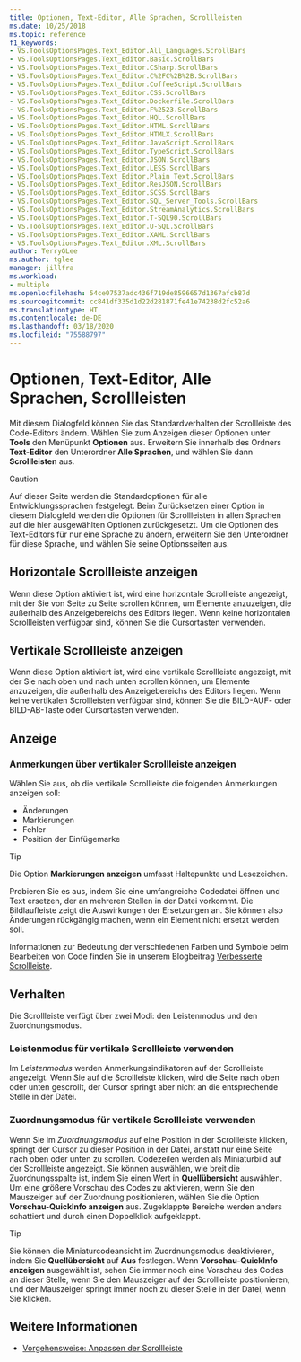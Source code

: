 ```yaml
---
title: Optionen, Text-Editor, Alle Sprachen, Scrollleisten
ms.date: 10/25/2018
ms.topic: reference
f1_keywords:
- VS.ToolsOptionsPages.Text_Editor.All_Languages.ScrollBars
- VS.ToolsOptionsPages.Text_Editor.Basic.ScrollBars
- VS.ToolsOptionsPages.Text_Editor.CSharp.ScrollBars
- VS.ToolsOptionsPages.Text_Editor.C%2FC%2B%2B.ScrollBars
- VS.ToolsOptionsPages.Text_Editor.CoffeeScript.ScrollBars
- VS.ToolsOptionsPages.Text_Editor.CSS.ScrollBars
- VS.ToolsOptionsPages.Text_Editor.Dockerfile.ScrollBars
- VS.ToolsOptionsPages.Text_Editor.F%2523.ScrollBars
- VS.ToolsOptionsPages.Text_Editor.HQL.ScrollBars
- VS.ToolsOptionsPages.Text_Editor.HTML.ScrollBars
- VS.ToolsOptionsPages.Text_Editor.HTMLX.ScrollBars
- VS.ToolsOptionsPages.Text_Editor.JavaScript.ScrollBars
- VS.ToolsOptionsPages.Text_Editor.TypeScript.ScrollBars
- VS.ToolsOptionsPages.Text_Editor.JSON.ScrollBars
- VS.ToolsOptionsPages.Text_Editor.LESS.ScrollBars
- VS.ToolsOptionsPages.Text_Editor.Plain_Text.ScrollBars
- VS.ToolsOptionsPages.Text_Editor.ResJSON.ScrollBars
- VS.ToolsOptionsPages.Text_Editor.SCSS.ScrollBars
- VS.ToolsOptionsPages.Text_Editor.SQL_Server_Tools.ScrollBars
- VS.ToolsOptionsPages.Text_Editor.StreamAnalytics.ScrollBars
- VS.ToolsOptionsPages.Text_Editor.T-SQL90.ScrollBars
- VS.ToolsOptionsPages.Text_Editor.U-SQL.ScrollBars
- VS.ToolsOptionsPages.Text_Editor.XAML.ScrollBars
- VS.ToolsOptionsPages.Text_Editor.XML.ScrollBars
author: TerryGLee
ms.author: tglee
manager: jillfra
ms.workload:
- multiple
ms.openlocfilehash: 54ce07537adc436f719de8596657d1367afcb87d
ms.sourcegitcommit: cc841df335d1d22d281871fe41e74238d2fc52a6
ms.translationtype: HT
ms.contentlocale: de-DE
ms.lasthandoff: 03/18/2020
ms.locfileid: "75588797"
---
```

# <a name="options-text-editor-all-languages-scroll-bars"></a>Optionen, Text-Editor, Alle Sprachen, Scrollleisten
Mit diesem Dialogfeld können Sie das Standardverhalten der Scrollleiste des Code-Editors ändern. Wählen Sie zum Anzeigen dieser Optionen unter **Tools** den Menüpunkt **Optionen** aus. Erweitern Sie innerhalb des Ordners **Text-Editor** den Unterordner **Alle Sprachen**, und wählen Sie dann **Scrollleisten** aus.

> [!CAUTION]
> Auf dieser Seite werden die Standardoptionen für alle Entwicklungssprachen festgelegt. Beim Zurücksetzen einer Option in diesem Dialogfeld werden die Optionen für Scrollleisten in allen Sprachen auf die hier ausgewählten Optionen zurückgesetzt. Um die Optionen des Text-Editors für nur eine Sprache zu ändern, erweitern Sie den Unterordner für diese Sprache, und wählen Sie seine Optionsseiten aus.

## <a name="show-horizontal-scroll-bar"></a>Horizontale Scrollleiste anzeigen

Wenn diese Option aktiviert ist, wird eine horizontale Scrollleiste angezeigt, mit der Sie von Seite zu Seite scrollen können, um Elemente anzuzeigen, die außerhalb des Anzeigebereichs des Editors liegen. Wenn keine horizontalen Scrollleisten verfügbar sind, können Sie die Cursortasten verwenden.

## <a name="show-vertical-scroll-bar"></a>Vertikale Scrollleiste anzeigen

Wenn diese Option aktiviert ist, wird eine vertikale Scrollleiste angezeigt, mit der Sie nach oben und nach unten scrollen können, um Elemente anzuzeigen, die außerhalb des Anzeigebereichs des Editors liegen. Wenn keine vertikalen Scrollleisten verfügbar sind, können Sie die BILD-AUF- oder BILD-AB-Taste oder Cursortasten verwenden.

## <a name="display"></a>Anzeige

### <a name="show-annotations-over-vertical-scroll-bar"></a>Anmerkungen über vertikaler Scrollleiste anzeigen

Wählen Sie aus, ob die vertikale Scrollleiste die folgenden Anmerkungen anzeigen soll:

- Änderungen
- Markierungen
- Fehler
- Position der Einfügemarke

> [!TIP]
> Die Option **Markierungen anzeigen** umfasst Haltepunkte und Lesezeichen.

Probieren Sie es aus, indem Sie eine umfangreiche Codedatei öffnen und Text ersetzen, der an mehreren Stellen in der Datei vorkommt. Die Bildlaufleiste zeigt die Auswirkungen der Ersetzungen an. Sie können also Änderungen rückgängig machen, wenn ein Element nicht ersetzt werden soll.

Informationen zur Bedeutung der verschiedenen Farben und Symbole beim Bearbeiten von Code finden Sie in unserem Blogbeitrag [Verbesserte Scrollleiste](https://blogs.msdn.microsoft.com/cdnstudents/2014/01/21/visual-studio-tips-and-tricks-enhanced-scroll-bar/).

## <a name="behavior"></a>Verhalten

Die Scrollleiste verfügt über zwei Modi: den Leistenmodus und den Zuordnungsmodus.

### <a name="use-bar-mode-for-vertical-scroll-bar"></a>Leistenmodus für vertikale Scrollleiste verwenden

Im *Leistenmodus* werden Anmerkungsindikatoren auf der Scrollleiste angezeigt. Wenn Sie auf die Scrollleiste klicken, wird die Seite nach oben oder unten gescrollt, der Cursor springt aber nicht an die entsprechende Stelle in der Datei.

### <a name="use-map-mode-for-vertical-scroll-bar"></a>Zuordnungsmodus für vertikale Scrollleiste verwenden

Wenn Sie im *Zuordnungsmodus* auf eine Position in der Scrollleiste klicken, springt der Cursor zu dieser Position in der Datei, anstatt nur eine Seite nach oben oder unten zu scrollen. Codezeilen werden als Miniaturbild auf der Scrollleiste angezeigt. Sie können auswählen, wie breit die Zuordnungsspalte ist, indem Sie einen Wert in **Quellübersicht** auswählen. Um eine größere Vorschau des Codes zu aktivieren, wenn Sie den Mauszeiger auf der Zuordnung positionieren, wählen Sie die Option **Vorschau-QuickInfo anzeigen** aus. Zugeklappte Bereiche werden anders schattiert und durch einen Doppelklick aufgeklappt.

> [!TIP]
> Sie können die Miniaturcodeansicht im Zuordnungsmodus deaktivieren, indem Sie **Quellübersicht** auf **Aus** festlegen. Wenn **Vorschau-QuickInfo anzeigen** ausgewählt ist, sehen Sie immer noch eine Vorschau des Codes an dieser Stelle, wenn Sie den Mauszeiger auf der Scrollleiste positionieren, und der Mauszeiger springt immer noch zu dieser Stelle in der Datei, wenn Sie klicken.

## <a name="see-also"></a>Weitere Informationen

- [Vorgehensweise: Anpassen der Scrollleiste](../how-to-track-your-code-by-customizing-the-scrollbar.md)
